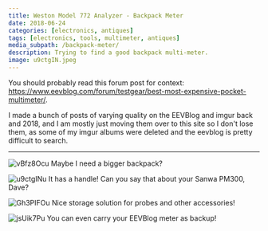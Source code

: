 ```yaml
---
title: Weston Model 772 Analyzer - Backpack Meter
date: 2018-06-24
categories: [electronics, antiques]
tags: [electronics, tools, multimeter, antiques]
media_subpath: /backpack-meter/
description: Trying to find a good backpack multi-meter.
image: u9ctgIN.jpeg
---
```

You should probably read this forum post for context: https://www.eevblog.com/forum/testgear/best-most-expensive-pocket-multimeter/.

I made a bunch of posts of varying quality on the EEVBlog and imgur back and 2018, and I am mostly just moving them over to this site so I don't lose them, as some of my imgur albums were deleted and the eevblog is pretty difficult to search.

---------

![vBfz8Ocu](vBfz8Oc.jpeg)
Maybe I need a bigger backpack?

![u9ctgINu](u9ctgIN.jpeg)
It has a handle! Can you say that about your Sanwa PM300, Dave?

![Gh3PIFOu](Gh3PIFO.jpeg)
Nice storage solution for probes and other accessories!

![jsUik7Pu](jsUik7P.jpeg)
You can even carry your EEVBlog meter as backup!
